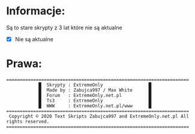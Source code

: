 # Informacje:
Są to stare skrypty z 3 lat które nie są aktualne 

- [x] Nie są aktualne

# Prawa:
```
====================================================================
	        █  Skrypty : ExtremeOnly                 █
	        █  Made by : Zabujca997 / Max White      █
	        █  Forum   : ExtremeOnly.net.pl          █
	        █  Ts3     : ExtremeOnly                 █
	        █  WWW     : ExtremeOnly.net.pl/www      █
====================================================================
 Copyright © 2020 Text Skripts Zabujca997 and ExtremeOnly.net.pl All rights reserved.
====================================================================
```
